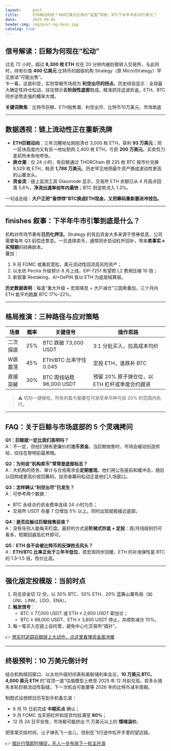 ```yaml
---
layout:     post
title:      ETH再迎利好？400亿美元比特币“鲨鱼”转舵，BTC下半年冲击10万美元？
date:       2025-09-05
header-img: img/post-bg-desk.jpg
catalog: true
---
```


## 信号解读：巨鲸为何现在“松动”

过去 72 小时，超过 **8,300 枚 ETH** 仅在 20 分钟内被巨鲸转入交易所，与此同时，持有价值 **400 亿美元** 比特币的超级机构 Strategy（原 MicroStrategy）罕见放话“可能出售”。  
乍一看，这是利空，实则常被市场视为 **利空出尽的拐点**。历史经验显示：全球最大确定性持仓松动，往往预示着**阶段性底部**筑成。精准抓住这波折返，ETH、BTC 同步逆势走强的概率大增。

**关键词聚焦**：比特币巨鲸、ETH抛售潮、利空出尽、比特币10万美元、市场筑底

---

## 数据透视：链上流动性正在重新洗牌

- **ETH巨鲸动向**：三年沉睡地址刚刚清仓 3,000 枚 ETH，获利 **93 万美元**；同一区块高度内又有另一地址割肉 2,400 枚 ETH，亏损 **200 万美元**。买卖剪刀差前所未有地夸张。  
- **换仓潮**：仅 24 小时，有巨鲸通过 THORChain 把 235 枚 BTC 按市价兑换 9,529 枚 ETH，耗资 **1,788 万美元**。历史罕见地把最牛资产换成波动性更高的山寨龙头。  
- **资金流**：链上监测工具 Glassnode 显示，交易所 ETH 余额已从 4 月高点回落 5.6%，**净流出速率创年内最快**；BTC 则逆势流入 1.3%。

一句话总结：**大户正把“香饽饽”BTC换成ETH现金，又把筹码重新塞进冷钱包。**

---

##  finishes 叙事：下半年牛市引擎到底是什么？

机构对市场节奏有**日历化押注**。Strategy 的背后资金大多来源于债券低息，公司需要每年 Q3 前偿还票息。一旦选择卖币，通常同步启动杠杆回补，带来**卖事实→买预期**的经典剧本。  
叠加：

1. 9 月 FOMC 或重启宽松，美元流动性回流高风险资产；  
2. 以太坊 Pectra 升级预计 8 月上线，EIP-7251 有望把 L2 费用压缩 10 倍；  
3. 新叙事 Restaking、AI+DePIN 皆以 ETH 为底层结算层。

**历史数据表明**：每逢“重大升级 + 宏观降息 + 大户减仓”三因素叠加，三个月内 ETH 能平均跑赢 BTC 17%–22%。

---

## 格局推演：三种路径与应对策略

| 场景             | 概率 | 关键信号                     | 操作思路               |
|------------------|------|------------------------------|------------------------|
| 二次探底         | 25%  | BTC 跌破 73,000 USDT         | 3:1 分批买入，拉高成本均价 |
| W底震荡          | 45%  | ETH/BTC 比率守住 0.045       | 定投 ETH，逢跌补 BTC |
| 直接突破         | 30%  | BTC 周线站稳 96,000 USDT     | 预留 20% 原子弹仓位，以 ETH 杠杆或季度合约跟进 |

> ⚠ 切勿一键梭哈，所有的盈亏都要在可承受单币种亏损 20% 的范围内执行。

---

## FAQ：关于巨鲸与市场底部的 5 个灵魂拷问

**Q1：巨鲸就一定比我们高明吗？**  
A：不一定，但他们拥有更廉价的**法币资金**。当巨鲸抛售时，市场会被动创造供给，往往在黎明前最黑暗。

**Q2：为何说“机构卖币”常常是底部标志？**  
A：大机构的债务、审计与合规需求会**定期套现**。他们用公告提前和缓冲击，随后以回购或更高价收回筹码，投资者筹码松动正是他们入场窗口。

**Q3：怎样确认“利空出尽”已发生？**  
A：可参考两个数据：  
- BTC 永续合约资金费率连续 24 小时为负；  
- 交易所 USDT 存量 7 日增加 5% 以上。同时出现就极接近底部。

**Q4：是否应躲过巨鲸抛售前夜？**  
A：没有任何人能每天盯盘。最好的方式是**阶梯式抄底 + 定投**：周/月线级别仍可看多，短期回避高杠杆即可。

**Q5：ETH 会不会被比特币的反弹抢去风头？**  
A：**ETH/BTC 比率正处于三年半低位**，若宏观同步回暖，ETH 的补涨弹性是 BTC 的 1.3–1.5 倍，性价比高。

---

## 强化版定投模版：当前时点

1. 将总资金切 12 份，以 30% BTC、50% ETH、20% 蓝筹山寨布局（如 UNI、LINK、LDO、ENA）。  
2. **触发信号**：  
   - BTC ≤ 77,000 USDT 或 ETH ≤ 2,600 USDT 即加仓；  
   - BTC ≥ 98,000 USDT、ETH ≥ 3,800 USDT 停止，并顺势减仓 10%。  
3. 每一笔买入在链上自托管，避免中心化交易所“插针”。

👉 [想实时追踪巨鲸链上大动作，点这里看懂资金面冷暖](https://okxdog.com/)

---

## 终极预判：10 万美元倒计时

结合机构赎回窗口、以太坊升级时间表和美联储利率会议，**10 万美元 BTC、4,000 美元 ETH** 的“双顶一底”估值模型上修至 2025 年 12 月前兑现。若多头错失本轮巨鲸流动性裂缝，下一次机会可能要等 2026 年的比特币减半周期。

制图式设想把日历写到手机备忘录：  
- 6 月 15 日前完成 **中期买点** 确认；  
- 9 月 FOMC 当天把杠杆和现货均拉满至 **80%**；  
- 12 月 24 日平安夜，市场极可能挤出 11 万美元以上的 **情绪溢价**。

把答案交给时间，让子弹先飞一会儿，但别在飞行途中松开手里的望远镜。

👉 [插针行情即时捕捉，先人一步布局下一轮主升浪](https://okxdog.com/)